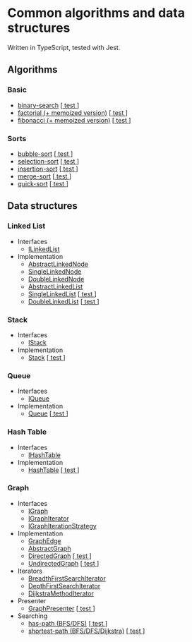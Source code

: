 # Common algorithms and data structures

Written in TypeScript, tested with Jest.

## Algorithms


### Basic
+ [binary-search](src/algorithms/binary-search.ts) [[ test ](src/algorithms/__test/binary-search.test.ts)]
+ [factorial (+ memoized version)](src/algorithms/factorial.ts) [[ test ](src/algorithms/__test/factorial.test.ts)]
+ [fibonacci (+ memoized version)](src/algorithms/fibonacci.ts) [[ test ](src/algorithms/__test/fibonacci.test.ts)]


### Sorts
+ [bubble-sort](src/algorithms/sorts/bubble-sort.ts) [[ test ](src/algorithms/sorts/__test/sorts.test.ts)]
+ [selection-sort](src/algorithms/sorts/select-sort.ts) [[ test ](src/algorithms/sorts/__test/sorts.test.ts)]
+ [insertion-sort](src/algorithms/sorts/insertion-sort.ts) [[ test ](src/algorithms/sorts/__test/sorts.test.ts)]
+ [merge-sort](src/algorithms/sorts/merge-sort.ts) [[ test ](src/algorithms/sorts/__test/sorts.test.ts)]
+ [quick-sort](src/algorithms/sorts/quick-sort.ts) [[ test ](src/algorithms/sorts/__test/sorts.test.ts)]




## Data structures


### Linked List
+ Interfaces
  + [ILinkedList](src/types/ILinkedList.ts)
+ Implementation
  + [AbstractLinkedNode](src/data-structures/LinkedList/AbstractLinkedNode.ts)
  + [SingleLinkedNode](src/data-structures/LinkedList/SingleLinkedList/SingleLinkedNode.ts)
  + [DoubleLinkedNode](src/data-structures/LinkedList/DoubleLinkedList/DoubleLinkedNode.ts)
  + [AbstractLinkedList](src/data-structures/LinkedList/AbstractLinkedList.ts)
  + [SingleLinkedList](src/data-structures/LinkedList/SingleLinkedList/SingleLinkedList.ts) [[ test ](src/data-structures/LinkedList/__test__/linked-list.test.ts)]
  + [DoubleLinkedList](src/data-structures/LinkedList/DoubleLinkedList/DoubleLinkedList.ts) [[ test ](src/data-structures/LinkedList/__test__/linked-list.test.ts)]


### Stack
+ Interfaces
  + [IStack](src/types/IStack.ts)
+ Implementation
  + [Stack](src/data-structures/Stack/Stack.ts) [[ test ](src/data-structures/Stack/__test__/stack.test.ts)]


### Queue
+ Interfaces
  + [IQueue](src/types/IQueue.ts)
+ Implementation
  + [Queue](src/data-structures/Queue/Queue.ts) [[ test ](src/data-structures/Queue/__test__/queue.test.ts)]


### Hash Table
+ Interfaces
  + [IHashTable](src/types/IHashTable.ts)
+ Implementation
  + [HashTable](src/data-structures/HashTable/HashTable.ts) [[ test ](src/data-structures/HashTable/__test__/hash-table.test.ts)]


### Graph
+ Interfaces
    + [IGraph](src/types/IGraph.ts)
    + [IGraphIterator](src/types/IGraphIterator.ts)
    + [IGraphIterationStrategy](src/types/IGraphIterationStrategy.ts)
+ Implementation
    + [GraphEdge](src/data-structures/Graph/GraphEdge.ts)
    + [AbstractGraph](src/data-structures/Graph/AbstractGraph.ts)
    + [DirectedGraph](src/data-structures/Graph/DirectedGraph.ts) [[ test ](src/data-structures/Graph/__test__/graph.test.ts)]
    + [UndirectedGraph](src/data-structures/Graph/UndirectedGraph.ts) [[ test ](src/data-structures/Graph/__test__/graph.test.ts)]
+ Iterators
    + [BreadthFirstSearchIterator](src/data-structures/Graph/iterator/GraphIteratorBFS.ts)
    + [DepthFirstSearchIterator](src/data-structures/Graph/iterator/GraphIteratorDFS.ts)
    + [DijkstraMethodIterator](src/data-structures/Graph/iterator/GraphIteratorDijkstra.ts)
+ Presenter
    + [GraphPresenter](src/data-structures/Graph/presenter/GraphPresenter.ts) [[ test ](src/data-structures/Graph/__test__/graph-presenter.test.ts)]
+ Searching
    + [has-path (BFS/DFS)](src/data-structures/Graph/searching/hasPath.ts) [[ test ](src/data-structures/Graph/__test__/graph-has-path.test.ts)]
    + [shortest-path (BFS/DFS/Dijkstra)](src/data-structures/Graph/searching/shortestPath.ts) [[ test ](src/data-structures/Graph/__test__/graph-shortest-path.test.ts)]
